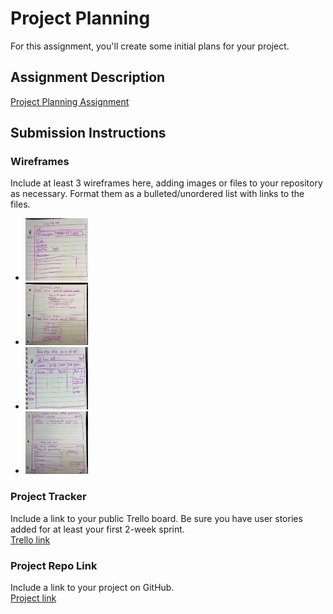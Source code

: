 # Project Planning
For this assignment, you'll create some initial plans for your project.

## Assignment Description
[Project Planning Assignment](https://education.launchcode.org/liftoff/modules/assignments/project-planning)

## Submission Instructions

### Wireframes

Include at least 3 wireframes here, adding images or files to your repository as necessary. Format them as a bulleted/unordered list with links to the files. 

- <img src="https://github.com/Code1PK/liftoff-assignments/blob/7c7d683d5402fbd5367c46c61bb8a10b4ebc3b5f/P3-Project_Planning/Images/wireframes%20(1).jpeg" style=" width:100px ; height:100px ">
- <img src="https://github.com/Code1PK/liftoff-assignments/blob/7c7d683d5402fbd5367c46c61bb8a10b4ebc3b5f/P3-Project_Planning/Images/wireframes%20(2).jpeg" style=" width:100px ; height:100px ">
- <img src="https://github.com/Code1PK/liftoff-assignments/blob/7c7d683d5402fbd5367c46c61bb8a10b4ebc3b5f/P3-Project_Planning/Images/wireframes%20(3).jpeg" style=" width:100px ; height:100px ">
- <img src="https://github.com/Code1PK/liftoff-assignments/blob/7c7d683d5402fbd5367c46c61bb8a10b4ebc3b5f/P3-Project_Planning/Images/wireframes%20(4).jpeg" style=" width:100px ; height:100px ">

### Project Tracker

Include a link to your public Trello board. Be sure you have user stories added for at least your first 2-week sprint.  
[Trello link](https://trello.com/b/EYjv87ae/launchcode-lift-off)

### Project Repo Link

Include a link to your project on GitHub.  
[Project link](https://github.com/Code1PK/Job-Seeker-Web-App)
